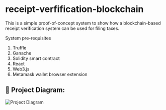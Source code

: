 # receipt-verfification-blockchain

This is a simple proof-of-concept system to show how a blockchain-based receipt verification system can be used for filing taxes.

System pre-requisites
1. Truffle
2. Ganache
3. Solidity smart contract
4. React
5. Web3.js
6. Metamask wallet browser extension


## 🔧 Project Diagram:
![Project Diagram](https://user-images.githubusercontent.com/34343843/162890793-cc9af9cc-7395-42e2-b4df-3ae227e44b0e.png)
